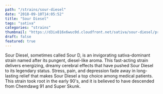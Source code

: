 ```yaml
---
path: "/strains/sour-diesel"
date: "2018-09-10T14:05:52"
title: "Sour Diesel"
tags: "sativa"
categories: "strains"
thumbnail: "https://d3ix816x6wuc0d.cloudfront.net/sativa/sour-diesel/primary?width=480"
draft: false
featured: true
---
```

Sour Diesel, sometimes called Sour D, is an invigorating sativa-dominant strain named after its pungent, diesel-like aroma. This fast-acting strain delivers energizing, dreamy cerebral effects that have pushed Sour Diesel to its legendary status. Stress, pain, and depression fade away in long-lasting relief that makes Sour Diesel a top choice among medical patients. This strain took root in the early 90's, and it is believed to have descended from Chemdawg 91 and Super Skunk.
